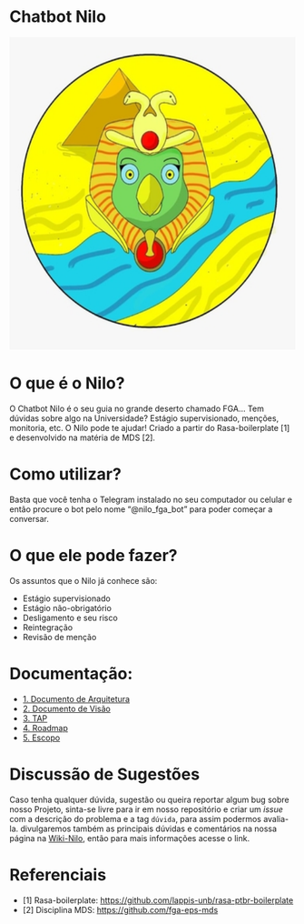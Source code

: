 # Chatbot Nilo


<p align="center" >
	<img width="550" height="550" src="./docs/img/Nilo_logo_pequeno.jpg">
	<br/>
	</p>

# O que é o Nilo?

O Chatbot Nilo é o seu guia no grande deserto chamado FGA…
Tem dúvidas sobre algo na Universidade? Estágio supervisionado, menções, monitoria, etc. O Nilo pode te ajudar!
Criado a partir do Rasa-boilerplate [1] e desenvolvido na matéria de MDS [2].

# Como utilizar?

Basta que você tenha o Telegram instalado no seu computador ou celular e
então procure o bot pelo nome “@nilo_fga_bot” para poder começar a conversar.

# O que ele pode fazer?

Os assuntos que o Nilo já conhece são:

- Estágio supervisionado
- Estágio não-obrigatório
- Desligamento e seu risco
- Reintegração
- Revisão de menção

# Documentação:
- [1. Documento de Arquitetura](
 https://github.com/fga-eps-mds/2019.2-Chatbot-Nilo/blob/develop/docs/DocumentoDeArquitetura.md) 
- [2. Documento de Visão](https://github.com/fga-eps-mds/2019.2-Chatbot-Nilo/blob/develop/docs/DocumentoDeVisao.md)
- [3. TAP](https://github.com/fga-eps-mds/2019.2-Chatbot-Nilo/blob/develop/docs/TAP.md)
- [4. Roadmap](https://github.com/fga-eps-mds/2019.2-Chatbot-Nilo/blob/develop/docs/Roadmap.md)
- [5. Escopo](https://github.com/fga-eps-mds/2019.2-Chatbot-Nilo/blob/develop/docs/Escopo.md)

# Discussão de Sugestões
Caso tenha qualquer dúvida, sugestão ou queira reportar algum bug sobre nosso Projeto, sinta-se livre para ir em nosso repositório e criar um _issue_ com a descrição do problema e a tag `dúvida`, para assim podermos avalia-la. divulgaremos também as principais dúvidas e comentários na nossa página na [Wiki-Nilo](https://github.com/fga-eps-mds/2019.2-Chatbot-Nilo/wiki), então para mais informações acesse o link.

# Referenciais
- [1] Rasa-boilerplate: <https://github.com/lappis-unb/rasa-ptbr-boilerplate>
- [2] Disciplina MDS: <https://github.com/fga-eps-mds>
